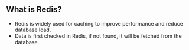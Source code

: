 ## What is Redis?

- Redis is widely used for caching to improve performance and reduce database load.
- Data is first checked in Redis, if not found, it will be fetched from the database.
